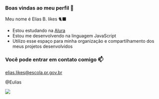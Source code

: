 ### Boas vindas ao meu perfil 🖤

Meu nome é Elias B. likes 🐈‍⬛

- Estou estudando na [Alura](https://www.alura.com.br)
- Estou me desenvolvendo na linguagem JavaScript
- Utilizo esse espaço para minha organização e compartilhamento dos meus projetos desenvolvidos

### Você pode entrar em contato comigo 📫

elias.likes@escola.pr.gov.br

@Eulias



![](https://tenor.com/pt-BR/view/mike-taylor-why-why-me-me-slide-gif-15024288)
